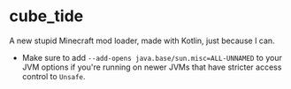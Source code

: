 # cube_tide
A new stupid Minecraft mod loader, made with Kotlin, just because I can.


* Make sure to add `--add-opens java.base/sun.misc=ALL-UNNAMED` to your JVM options
if you're running on newer JVMs that have stricter access control to `Unsafe`.